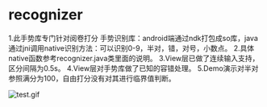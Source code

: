 ﻿# recognizer
1.此手势库专门针对阅卷打分
手势识别库：android端通过ndk打包成so库，java通过jni调用native识别方法：可以识别0-9，半对，错，对号，小数点。
2.具体native函数参考recognizer.java类里面的说明。
3.View层已做了连续输入支持，区分间隔为0.5s。
4.View层对手势库做了已知的容错处理。
5.Demo演示对半对参照满分为100，自由打分没有对其进行临界值判断。


![test.gif](https://github.com/MarsToken/recognizer/raw/master/app/test.gif)